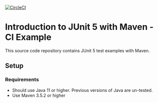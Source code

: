 [![CircleCI](https://circleci.com/gh/nickalven/testing-java-junit5-ci/tree/master.svg?style=svg)](https://circleci.com/gh/nickalven/testing-java-junit5-ci/tree/master)

# Introduction to JUnit 5 with Maven - CI Example


This source code repository contains JUnit 5 test examples with Maven.

## Setup
### Requirements
* Should use Java 11 or higher. Previous versions of Java are un-tested.
* Use Maven 3.5.2 or higher
